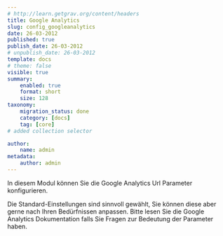 ```yaml
---
# http://learn.getgrav.org/content/headers
title: Google Analytics
slug: config_googleanalytics
date: 26-03-2012
published: true
publish_date: 26-03-2012
# unpublish_date: 26-03-2012
template: docs
# theme: false
visible: true
summary:
    enabled: true
    format: short
    size: 128
taxonomy:
    migration_status: done
    category: [docs]
    tag: [core]
# added collection selector

author:
    name: admin
metadata:
    author: admin
---
```



In diesem Modul können Sie die Google Analytics Url Parameter konfigurieren.

Die Standard-Einstellungen sind sinnvoll gewählt, Sie können diese aber gerne nach Ihren Bedürfnissen anpassen. Bitte lesen Sie die Google Analytics Dokumentation falls Sie Fragen zur Bedeutung der Parameter haben.